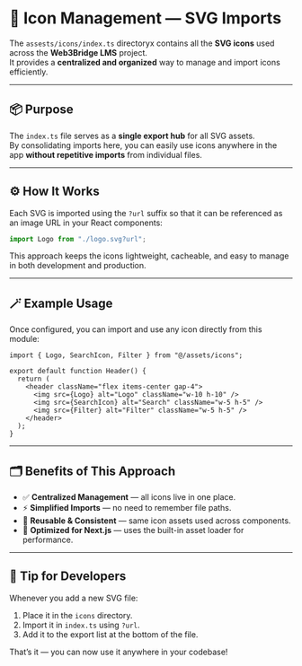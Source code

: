 # 🧩 Icon Management — SVG Imports

The `assests/icons/index.ts` directoryx contains all the **SVG icons** used across the **Web3Bridge LMS** project.  
It provides a **centralized and organized** way to manage and import icons efficiently.

---

## 📦 Purpose

The `index.ts` file serves as a **single export hub** for all SVG assets.  
By consolidating imports here, you can easily use icons anywhere in the app **without repetitive imports** from individual files.

---

## ⚙️ How It Works

Each SVG is imported using the `?url` suffix so that it can be referenced as an image URL in your React components:

```ts
import Logo from "./logo.svg?url";
```

This approach keeps the icons lightweight, cacheable, and easy to manage in both development and production.

---

## 🪄 Example Usage

Once configured, you can import and use any icon directly from this module:

```tsx
import { Logo, SearchIcon, Filter } from "@/assets/icons";

export default function Header() {
  return (
    <header className="flex items-center gap-4">
      <img src={Logo} alt="Logo" className="w-10 h-10" />
      <img src={SearchIcon} alt="Search" className="w-5 h-5" />
      <img src={Filter} alt="Filter" className="w-5 h-5" />
    </header>
  );
}
```

---

## 🗂️ Benefits of This Approach

- ✅ **Centralized Management** — all icons live in one place.  
- ⚡ **Simplified Imports** — no need to remember file paths.  
- 🧱 **Reusable & Consistent** — same icon assets used across components.  
- 🚀 **Optimized for Next.js** — uses the built-in asset loader for performance.

---

## 🧠 Tip for Developers

Whenever you add a new SVG file:
1. Place it in the `icons` directory.  
2. Import it in `index.ts` using `?url`.  
3. Add it to the export list at the bottom of the file.

That’s it — you can now use it anywhere in your codebase!
